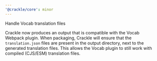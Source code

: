 ```yaml
---
'@crackle/core': minor
---
```


Handle Vocab translation files

Crackle now produces an output that is compatible with the Vocab Webpack plugin.
When packaging, Crackle will ensure that the `translation.json` files are present in the output directory, next to the generated translation files.
This allows the Vocab plugin to still work with compiled (CJS/ESM) translation files.
